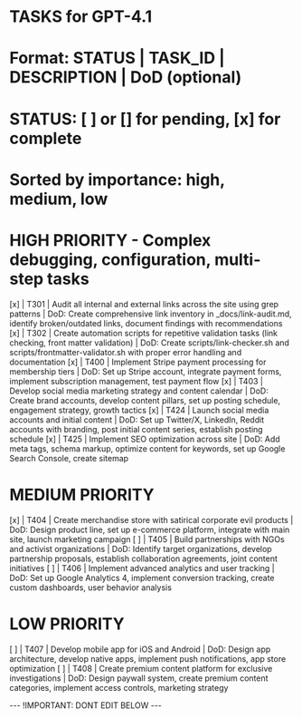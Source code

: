 # TASKS for GPT-4.1
# Format: STATUS | TASK_ID | DESCRIPTION | DoD (optional)
# STATUS: [ ] or [] for pending, [x] for complete
# Sorted by importance: high, medium, low

# HIGH PRIORITY - Complex debugging, configuration, multi-step tasks
[x] | T301 | Audit all internal and external links across the site using grep patterns | DoD: Create comprehensive link inventory in _docs/link-audit.md, identify broken/outdated links, document findings with recommendations
[x] | T302 | Create automation scripts for repetitive validation tasks (link checking, front matter validation) | DoD: Create scripts/link-checker.sh and scripts/frontmatter-validator.sh with proper error handling and documentation
[x] | T400 | Implement Stripe payment processing for membership tiers | DoD: Set up Stripe account, integrate payment forms, implement subscription management, test payment flow
[x] | T403 | Develop social media marketing strategy and content calendar | DoD: Create brand accounts, develop content pillars, set up posting schedule, engagement strategy, growth tactics
[x] | T424 | Launch social media accounts and initial content | DoD: Set up Twitter/X, LinkedIn, Reddit accounts with branding, post initial content series, establish posting schedule
[x] | T425 | Implement SEO optimization across site | DoD: Add meta tags, schema markup, optimize content for keywords, set up Google Search Console, create sitemap

# MEDIUM PRIORITY
[x] | T404 | Create merchandise store with satirical corporate evil products | DoD: Design product line, set up e-commerce platform, integrate with main site, launch marketing campaign
[ ] | T405 | Build partnerships with NGOs and activist organizations | DoD: Identify target organizations, develop partnership proposals, establish collaboration agreements, joint content initiatives
[ ] | T406 | Implement advanced analytics and user tracking | DoD: Set up Google Analytics 4, implement conversion tracking, create custom dashboards, user behavior analysis

# LOW PRIORITY
[ ] | T407 | Develop mobile app for iOS and Android | DoD: Design app architecture, develop native apps, implement push notifications, app store optimization
[ ] | T408 | Create premium content platform for exclusive investigations | DoD: Design paywall system, create premium content categories, implement access controls, marketing strategy

--- !IMPORTANT: DONT EDIT BELOW ---
